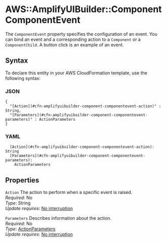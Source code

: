 # AWS::AmplifyUIBuilder::Component ComponentEvent<a name="aws-properties-amplifyuibuilder-component-componentevent"></a>

The `ComponentEvent` property specifies the configuration of an event\. You can bind an event and a corresponding action to a `Component` or a `ComponentChild`\. A button click is an example of an event\. 

## Syntax<a name="aws-properties-amplifyuibuilder-component-componentevent-syntax"></a>

To declare this entity in your AWS CloudFormation template, use the following syntax:

### JSON<a name="aws-properties-amplifyuibuilder-component-componentevent-syntax.json"></a>

```
{
  "[Action](#cfn-amplifyuibuilder-component-componentevent-action)" : String,
  "[Parameters](#cfn-amplifyuibuilder-component-componentevent-parameters)" : ActionParameters
}
```

### YAML<a name="aws-properties-amplifyuibuilder-component-componentevent-syntax.yaml"></a>

```
  [Action](#cfn-amplifyuibuilder-component-componentevent-action): String
  [Parameters](#cfn-amplifyuibuilder-component-componentevent-parameters): 
    ActionParameters
```

## Properties<a name="aws-properties-amplifyuibuilder-component-componentevent-properties"></a>

`Action`  <a name="cfn-amplifyuibuilder-component-componentevent-action"></a>
The action to perform when a specific event is raised\.  
*Required*: No  
*Type*: String  
*Update requires*: [No interruption](https://docs.aws.amazon.com/AWSCloudFormation/latest/UserGuide/using-cfn-updating-stacks-update-behaviors.html#update-no-interrupt)

`Parameters`  <a name="cfn-amplifyuibuilder-component-componentevent-parameters"></a>
Describes information about the action\.  
*Required*: No  
*Type*: [ActionParameters](aws-properties-amplifyuibuilder-component-actionparameters.md)  
*Update requires*: [No interruption](https://docs.aws.amazon.com/AWSCloudFormation/latest/UserGuide/using-cfn-updating-stacks-update-behaviors.html#update-no-interrupt)